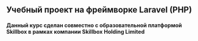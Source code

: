 ## Учебный проект на фреймворке Laravel (PHP)

#### Данный курс сделан совместно с образовательной платформой Skillbox в рамках компании Skillbox Holding Limited
